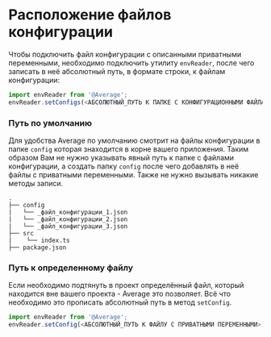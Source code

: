 # Расположение файлов конфигурации
Чтобы подключить файл конфигурации с описанными приватными переменными, необходимо подключить утилиту `envReader`,
после чего записать в неё абсолютный путь, в формате строки, к файлам конфигурации:

```javascript
import envReader from '@Average';
envReader.setConfigs(<АБСОЛЮТНЫЙ_ПУТЬ К ПАПКЕ С КОНФИГУРАЦИОННЫМИ ФАЙЛАМИ>)
```

### Путь по умолчанию
Для удобства Average по умолчанию смотрит на файлы конфигурации в папке `config` которая знаходится в корне вашего приложения.
Таким образом Вам не нужно указывать явный путь к папке с файлами конфигурации, а создать папку `config`
после чего добавлять в неё файлы с приватными переменными. Также не нужно вызывать никакие методы записи.

```
.
├── config
|   └── _файл_конфигурации_1.json
|   └── _файл_конфигурации_2.json
|   └── _файл_конфигурации_3.json
├── src
|    └── index.ts
├── package.json
```

### Путь к определенному файлу
Если необходимо подтянуть в проект определённый файл, который находится вне вашего проекта - Average это позволяет.
Всё что необходимо это прописать абсолютный путь в метод `setConfig`.

```javascript
import envReader from '@Average';
envReader.setConfig(<АБСОЛЮТНЫЙ_ПУТЬ К ФАЙЛУ С ПРИВАТНЫМИ ПЕРЕМЕННЫМИ>);
```
